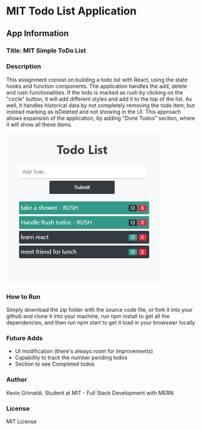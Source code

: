 # MIT Todo List Application

## App Information

### Title: MIT Simple ToDo List

### Description

This assignment consist on building a todo list with React, using the state hooks and function components. The application handles the add, delete and rush functionalities. If the todo is marked as rush by clicking on the "circle" button, it will add different styles and add it to the top of the list. As well, it handles historical data by not completely removing the todo item, but instead marking as isDeleted and not showing in the UI. This approach allows expansion of the application, by adding "Done Todos" section, where it will show all these items.

![image](./images/todoList.png)

### How to Run

Simply download the zip folder with the source code file, or fork it into your github and clone it into your machine, run npm install to get all the dependencies, and then run npm start to get it load in your browswer locally

### Future Adds

- UI modification (there's always room for improvements)
- Capability to track the number pending todos
- Section to see Completed todos

### Author

Kevin Grimaldi.
Student at MIT - Full Stack Development with MERN

### License

MIT License
